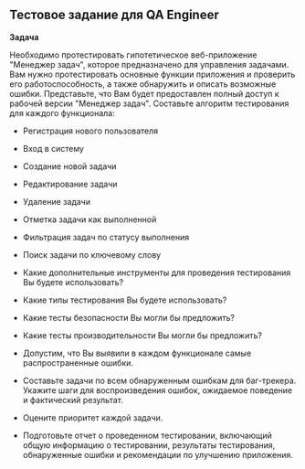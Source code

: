 ## Тестовое задание для QA Engineer

**Задача**

Необходимо протестировать гипотетическое веб-приложение "Менеджер задач", которое предназначено для управления задачами.
Вам нужно протестировать основные функции приложения и проверить его работоспособность, а также обнаружить и описать возможные ошибки.
Представьте, что Вам будет предоставлен полный доступ к рабочей версии "Менеджер задач".
Составьте алгоритм тестирования для каждого функционала:
- Регистрация нового пользователя
- Вход в систему
- Создание новой задачи
- Редактирование задачи
- Удаление задачи
- Отметка задачи как выполненной
- Фильтрация задач по статусу выполнения
- Поиск задачи по ключевому слову
  

- Какие дополнительные инструменты для проведения тестирования Вы будете использовать?
- Какие типы тестирования Вы будете использовать?
- Какие тесты безопасности Вы могли бы предложить?
- Какие тесты производительности Вы могли бы предложить?
- Допустим, что Вы выявили в каждом функционале самые распространенные ошибки.
- Составьте задачи по всем обнаруженным ошибкам для баг-трекера. Укажите шаги для воспроизведения ошибок, ожидаемое поведение и фактический результат.
- Оцените приоритет каждой задачи.
- Подготовьте отчет о проведенном тестировании, включающий общую информацию о тестировании, результаты тестирования, обнаруженные ошибки и рекомендации по улучшению приложения.